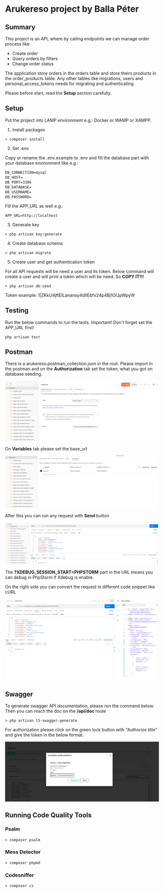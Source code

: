 # Arukereso project by Balla Péter

## Summary

This project is an API, where by calling endpoints we can manage order process like:

- Create order
- Query orders by filters
- Change order status

The application store orders in the orders table and store theirs products in the order_products table.
Any other tables like migrations, users and personal_access_tokens needs for migrating and authenticating. 

Please before start, read the **Setup** section carefully.

## Setup

Put the project into LAMP environment e.g.: Docker or WAMP or XAMPP.

1. Install packages

```
> composer install
```

2. Set .env

Copy or rename the .env.example to .env and fill the database part with your database environment like e.g.:

```
DB_CONNECTION=mysql
DB_HOST=
DB_PORT=3306
DB_DATABASE=
DB_USERNAME=
DB_PASSWORD=
```

Fill the APP_URL as well e.g.:

```
APP_URL=http://localhost
```

3. Generate key
```
> php artisan key:generate
```

4. Create database schema

```
> php artisan migrate
```

5. Create user and get authentication token

For all API requests will be need a user and its token. Below command will create a user and will print a token which will be need.
So **COPY IT!!!**

```
> php artisan db:seed
```

Token example: 1|ZKkU4jftElLanansy4dIIEbfv24p4Bj1OIJpWpyW

## Testing

Run the below commands to run the tests. Important! Don't forget set the APP_URL first!

```
php artisan test
```

## Postman

There is a arukereso.postman_collection.json in the root. Please import in the postman and on the **Authorization** tab set the token, what you got on database seeding.

![postman_auth](docs/images/postman_auth.png)

On **Variables** tab please set the base_url

![postman_variables](docs/images/postman_variables.png)

After this you can run any request with **Send** button

![postman_send_request](docs/images/postman_send_request.png)

The **?XDEBUG_SESSION_START=PHPSTORM** part in the URL means you can debug in PhpStorm if Xdebug is enable.

On the right side you can convert the request in different code snippet like cURL

![postman_curl](docs/images/postman_curl.png)


## Swagger

To generate swagger API documentation, please run the command below. Then you can reach the doc on the **/api/doc** route

```
> php artisan l5-swagger-generate
```

For authorization please click on the green lock button with "Authorize title" and give the token in the below format.

![swagger_authorization](docs/images/swagger_authorization.png)

## Running Code Quality Tools

### Psalm

```
> composer psalm
```

### Mess Detector

```
> composer phpmd
```

### Codesniffer

```
> composer cs
```
